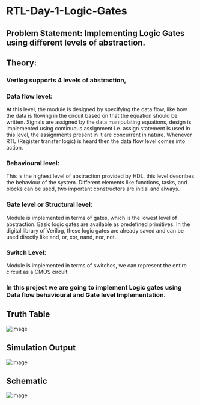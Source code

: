 # RTL-Day-1-Logic-Gates

## Problem Statement: Implementing Logic Gates using different levels of abstraction.

## Theory:
### Verilog supports 4 levels of abstraction,

### Data flow level:
At this level, the module is designed by specifying the data flow, like how the data is flowing in the circuit based on that the equation should be written. Signals are assigned by the data manipulating equations, design is implemented using continuous assignment i.e. assign statement is used in this level, the assignments present in it are concurrent in nature. Whenever RTL (Register transfer logic) is heard then the data flow level comes into action.

### Behavioural level:
This is the highest level of abstraction provided by HDL, this level describes the behaviour of the system. Different elements like functions, tasks, and blocks can be used, two important constructors are initial and always.

### Gate level or Structural level:
Module is implemented in terms of gates, which is the lowest level of abstraction. Basic logic gates are available as predefined primitives. In the digital library of Verilog, these logic gates are already saved and can be used directly like and, or, xor, nand, nor, not.

### Switch Level:
Module is implemented in terms of switches, we can represent the entire circuit as a CMOS circuit.

### In this project we are going to implement Logic gates using Data flow behavioural and Gate level Implementation.
## Truth Table
![image](https://github.com/tusharshenoy/RTL-Day-1-Logic-Gates/assets/107348474/5cdeaef0-5364-47cb-9305-9ef1eb928c21)

## Simulation Output
![image](https://github.com/tusharshenoy/RTL-Day-1-Logic-Gates/assets/107348474/b01e578f-aac3-4923-acbc-bb5dd467f508)


## Schematic
![image](https://github.com/tusharshenoy/RTL-Day-1-Logic-Gates/assets/107348474/a268a39b-f8da-42ba-a888-2969862f3181)


